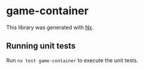 # game-container

This library was generated with [Nx](https://nx.dev).

## Running unit tests

Run `nx test game-container` to execute the unit tests.
